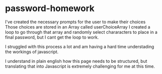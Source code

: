 # password-homework

I've created the necessary prompts for the user to make their choices
Those choices are stored in an Array called userChoiceArray 
I created a loop to go through that array and randomly select chararacters to place in a final password, but I cant get the loop to work.

I struggled with this process a lot and am having a hard time understading the workings of javascript.

I understand in plain english how this page needs to be structured, but translating that into Javascript is extremely challenging for me at this time.

